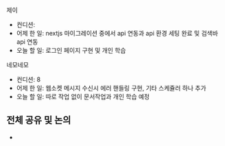 
제이
- 컨디션: 
- 어제 한 일: nextjs 마이그레이션 중에서 api 연동과 api 환경 세팅 완료 및 검색바 api 연동
- 오늘 할 일: 로그인 페이지 구현 및 개인 학습

네모네모
- 컨디션: 8 
- 어제 한 일: 웹소켓 메시지 수신시 에러 핸들링 구현, 기타 스케쥴러 하나 추가
- 오늘 할 일: 따로 작업 없이 문서작업과 개인 학습 예정

## 전체 공유 및 논의
- 